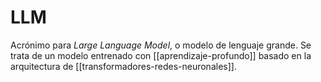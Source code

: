 # LLM
Acrónimo para *Large Language Model*, o modelo de lenguaje grande. Se trata de un modelo entrenado con [[aprendizaje-profundo]] basado en la arquitectura de [[transformadores-redes-neuronales]].
